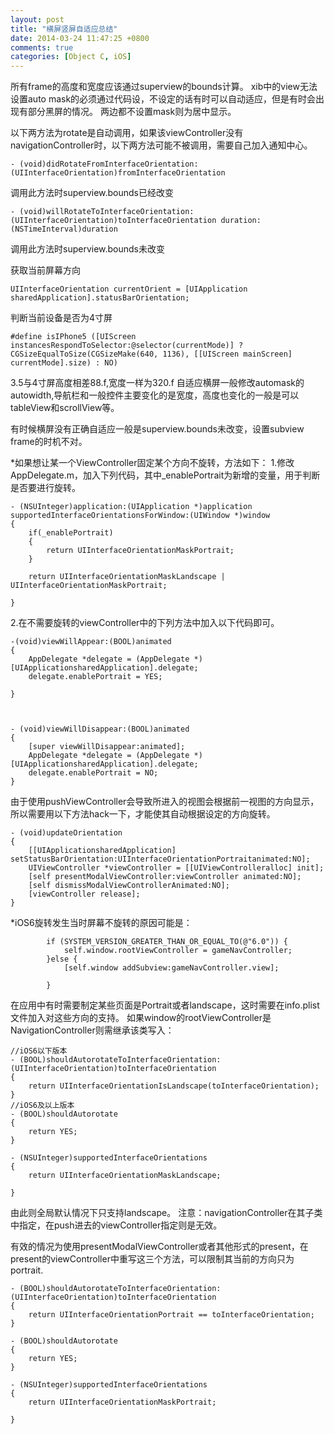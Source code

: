 ```yaml
---
layout: post
title: "横屏竖屏自适应总结"
date: 2014-03-24 11:47:25 +0800
comments: true
categories: [Object C, iOS] 
---
```


所有frame的高度和宽度应该通过superview的bounds计算。
xib中的view无法设置auto mask的必须通过代码设，不设定的话有时可以自动适应，但是有时会出现有部分黑屏的情况。
两边都不设置mask则为居中显示。

以下两方法为rotate是自动调用，如果该viewController没有navigationController时，以下两方法可能不被调用，需要自己加入通知中心。
``` objc
- (void)didRotateFromInterfaceOrientation:(UIInterfaceOrientation)fromInterfaceOrientation
```
调用此方法时superview.bounds已经改变

<!-- more -->
```
- (void)willRotateToInterfaceOrientation:(UIInterfaceOrientation)toInterfaceOrientation duration:(NSTimeInterval)duration
```
调用此方法时superview.bounds未改变



获取当前屏幕方向
```
UIInterfaceOrientation currentOrient = [UIApplication  sharedApplication].statusBarOrientation;
```


判断当前设备是否为4寸屏
```
#define isIPhone5 ([UIScreen instancesRespondToSelector:@selector(currentMode)] ? CGSizeEqualToSize(CGSizeMake(640, 1136), [[UIScreen mainScreen] currentMode].size) : NO)
```


3.5与4寸屏高度相差88.f,宽度一样为320.f
自适应横屏一般修改automask的autowidth,导航栏和一般控件主要变化的是宽度，高度也变化的一般是可以tableView和scrollView等。


有时候横屏没有正确自适应一般是superview.bounds未改变，设置subview frame的时机不对。


*如果想让某一个ViewController固定某个方向不旋转，方法如下：
1.修改AppDelegate.m，加入下列代码，其中_enablePortrait为新增的变量，用于判断是否要进行旋转。
```
- (NSUInteger)application:(UIApplication *)application supportedInterfaceOrientationsForWindow:(UIWindow *)window
{
    if(_enablePortrait)
    {
        return UIInterfaceOrientationMaskPortrait;
    }
        
    return UIInterfaceOrientationMaskLandscape | UIInterfaceOrientationMaskPortrait;

}
```
2.在不需要旋转的viewController中的下列方法中加入以下代码即可。
```
-(void)viewWillAppear:(BOOL)animated
{
    AppDelegate *delegate = (AppDelegate *)[UIApplicationsharedApplication].delegate;
    delegate.enablePortrait = YES;

}



- (void)viewWillDisappear:(BOOL)animated
{
    [super viewWillDisappear:animated];
    AppDelegate *delegate = (AppDelegate *)[UIApplicationsharedApplication].delegate;
    delegate.enablePortrait = NO;
}
```

由于使用pushViewController会导致所进入的视图会根据前一视图的方向显示，所以需要用以下方法hack一下，才能使其自动根据设定的方向旋转。
```
- (void)updateOrientation
{
    [[UIApplicationsharedApplication] setStatusBarOrientation:UIInterfaceOrientationPortraitanimated:NO];
    UIViewController *viewController = [[UIViewControlleralloc] init];
    [self presentModalViewController:viewController animated:NO];
    [self dismissModalViewControllerAnimated:NO];
    [viewController release];
}
```


*iOS6旋转发生当时屏幕不旋转的原因可能是：
```
        if (SYSTEM_VERSION_GREATER_THAN_OR_EQUAL_TO(@"6.0")) {
            self.window.rootViewController = gameNavController;
        }else {
            [self.window addSubview:gameNavController.view];

        }
```

在应用中有时需要制定某些页面是Portrait或者landscape，这时需要在info.plist文件加入对这些方向的支持。
如果window的rootViewController是NavigationController则需继承该类写入：
```
//iOS6以下版本
- (BOOL)shouldAutorotateToInterfaceOrientation:(UIInterfaceOrientation)toInterfaceOrientation
{
    return UIInterfaceOrientationIsLandscape(toInterfaceOrientation);
}
//iOS6及以上版本
- (BOOL)shouldAutorotate
{
    return YES;
}

- (NSUInteger)supportedInterfaceOrientations
{
    return UIInterfaceOrientationMaskLandscape;

}
```


由此则全局默认情况下只支持landscape。
注意：navigationController在其子类中指定，在push进去的viewController指定则是无效。


有效的情况为使用presentModalViewController或者其他形式的present，在present的viewController中重写这三个方法，可以限制其当前的方向只为portrait.
```
- (BOOL)shouldAutorotateToInterfaceOrientation:(UIInterfaceOrientation)toInterfaceOrientation
{
    return UIInterfaceOrientationPortrait == toInterfaceOrientation;
}

- (BOOL)shouldAutorotate
{
    return YES;
}

- (NSUInteger)supportedInterfaceOrientations
{
    return UIInterfaceOrientationMaskPortrait;

}
```
